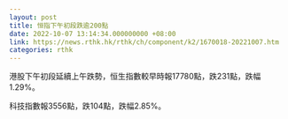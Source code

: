 ```yaml
---
layout: post
title: 恒指下午初段跌逾200點
date: 2022-10-07 13:14:34.000000000 +08:00
link: https://news.rthk.hk/rthk/ch/component/k2/1670018-20221007.htm
categories: rthk
---
```


港股下午初段延續上午跌勢，恒生指數較早時報17780點，跌231點，跌幅1.29%。

科技指數報3556點，跌104點，跌幅2.85%。
